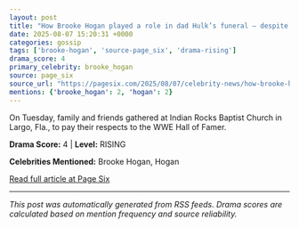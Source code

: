 ```yaml
---
layout: post
title: "How Brooke Hogan played a role in dad Hulk’s funeral — despite skipping event"
date: 2025-08-07 15:20:31 +0000
categories: gossip
tags: ['brooke-hogan', 'source-page_six', 'drama-rising']
drama_score: 4
primary_celebrity: brooke_hogan
source: page_six
source_url: "https://pagesix.com/2025/08/07/celebrity-news/how-brooke-hogan-played-a-role-in-dad-hulks-funeral-despite-skipping-event/"
mentions: {'brooke_hogan': 2, 'hogan': 2}
---
```


On Tuesday, family and friends gathered at Indian Rocks Baptist Church in Largo, Fla., to pay their respects to the WWE Hall of Famer.

**Drama Score:** 4 | **Level:** RISING

**Celebrities Mentioned:** Brooke Hogan, Hogan

[Read full article at Page Six](https://pagesix.com/2025/08/07/celebrity-news/how-brooke-hogan-played-a-role-in-dad-hulks-funeral-despite-skipping-event/)

---
*This post was automatically generated from RSS feeds. Drama scores are calculated based on mention frequency and source reliability.*
